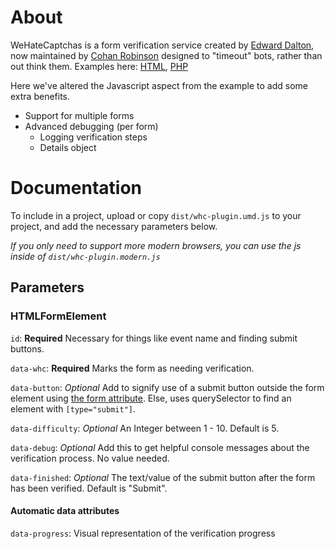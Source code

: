 # About

WeHateCaptchas is a form verification service created by [Edward Dalton](DaltonWebDev), now maintained by [Cohan Robinson](https://github.com/cohan) designed to "timeout" bots, rather than out think them. Examples here: [HTML](https://gist.github.com/cohan/baf91e94c3a82cdb66f7044520ab2789#file-wehatecaptchas-html), [PHP](https://gist.github.com/cohan/ed5345ec260d1c3a684857c5cf387ccf#file-wehatecaptchas-php)

Here we've altered the Javascript aspect from the example to add some extra benefits.

-   Support for multiple forms
-   Advanced debugging (per form)
    -   Logging verification steps
    -   Details object

# Documentation

To include in a project, upload or copy `dist/whc-plugin.umd.js` to your project, and add the necessary parameters below.

_If you only need to support more modern browsers, you can use the js inside of `dist/whc-plugin.modern.js`_

## Parameters

### HTMLFormElement

`id`: **Required** Necessary for things like event name and finding submit buttons.

`data-whc`: **Required** Marks the form as needing verification.

`data-button`: _Optional_ Add to signify use of a submit button outside the form element using [the form attribute](https://developer.mozilla.org/en-US/docs/Web/HTML/Element/input#htmlattrdefform). Else, uses querySelector to find an element with `[type="submit"]`.

`data-difficulty`: _Optional_ An Integer between 1 - 10. Default is 5.

`data-debug`: _Optional_ Add this to get helpful console messages about the verification process. No value needed.

`data-finished`: _Optional_ The text/value of the submit button after the form has been verified. Default is "Submit".

#### Automatic data attributes

`data-progress`: Visual representation of the verification progress
